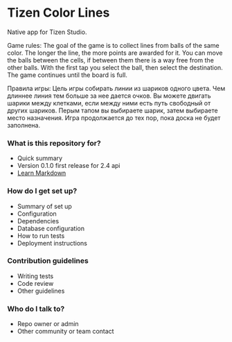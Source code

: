 # Tizen Color Lines #

Native app for Tizen Studio. 

Game rules:
The goal of the game is to collect lines from balls of the same color. 
The longer the line, the more points are awarded for it.
You can move the balls between the cells, if between them there is a way free from the other balls.
With the first tap you select the ball, then select the destination. The game continues until the board is full.

Правила игры:
Цель игры собирать линии из шариков одного цвета. Чем длиннее линия тем больше за нее дается очков.
Вы можете двигать шарики между клетками, если между ними есть путь свободный от других шариков.
Перым тапом вы выбираете шарик, затем выбираете место назначения.
Игра продолжается до тех пор, пока доска не будет заполнена.


### What is this repository for? ###

* Quick summary
* Version 0.1.0 first release for 2.4 api
* [Learn Markdown](https://bitbucket.org/tutorials/markdowndemo)

### How do I get set up? ###

* Summary of set up
* Configuration
* Dependencies
* Database configuration
* How to run tests
* Deployment instructions

### Contribution guidelines ###

* Writing tests
* Code review
* Other guidelines

### Who do I talk to? ###

* Repo owner or admin
* Other community or team contact